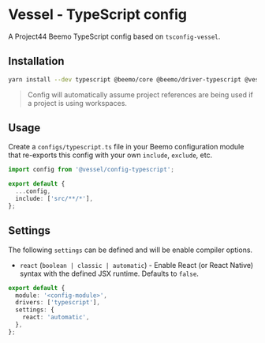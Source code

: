 # Vessel - TypeScript config

A Project44 Beemo TypeScript config based on `tsconfig-vessel`.

## Installation

```bash
yarn install --dev typescript @beemo/core @beemo/driver-typescript @vessel/config-typescript
```

> Config will automatically assume project references are being used if a project is using
> workspaces.

## Usage

Create a `configs/typescript.ts` file in your Beemo configuration module that re-exports this config
with your own `include`, `exclude`, etc.

```ts
import config from '@vessel/config-typescript';

export default {
  ...config,
  include: ['src/**/*'],
};
```

## Settings

The following `settings` can be defined and will be enable compiler options.

- `react` (`boolean | classic | automatic`) - Enable React (or React Native) syntax with the defined
  JSX runtime. Defaults to `false`.

```ts
export default {
  module: '<config-module>',
  drivers: ['typescript'],
  settings: {
    react: 'automatic',
  },
};
```
